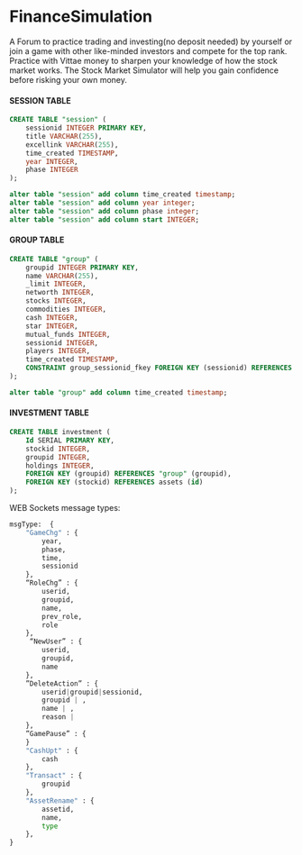 # FinanceSimulation
A Forum to practice trading and investing(no deposit needed) by yourself or join a game with other  like-minded investors and compete for the top rank. Practice with Vittae money to sharpen your knowledge of how the stock market  works. The Stock Market Simulator will help you gain confidence before risking your own money.

<h4>SESSION TABLE</h4>

```sql
CREATE TABLE "session" (
    sessionid INTEGER PRIMARY KEY,
    title VARCHAR(255),
    excellink VARCHAR(255),
    time_created TIMESTAMP,
    year INTEGER,
    phase INTEGER
);
```
```sql
alter table "session" add column time_created timestamp;
alter table "session" add column year integer;
alter table "session" add column phase integer;
alter table "session" add column start INTEGER;
```
<h4>GROUP TABLE</h4>

```sql
CREATE TABLE "group" (
    groupid INTEGER PRIMARY KEY,
    name VARCHAR(255),
    _limit INTEGER,
    networth INTEGER,
    stocks INTEGER,
    commodities INTEGER,
    cash INTEGER,
    star INTEGER,
    mutual_funds INTEGER,
    sessionid INTEGER,
    players INTEGER,
    time_created TIMESTAMP,
    CONSTRAINT group_sessionid_fkey FOREIGN KEY (sessionid) REFERENCES "session"(sessionid)
);
```
```sql
alter table "group" add column time_created timestamp;
```
<h4>INVESTMENT TABLE</h4>

```sql
CREATE TABLE investment (
    Id SERIAL PRIMARY KEY,
    stockid INTEGER,
    groupid INTEGER,
    holdings INTEGER,
    FOREIGN KEY (groupid) REFERENCES "group" (groupid),
    FOREIGN KEY (stockid) REFERENCES assets (id)
);
```
WEB Sockets message types:
```python
msgType:  {
    "GameChg" : {
        year,
        phase,
        time,
        sessionid
    },
    “RoleChg” : {
        userid,
        groupid,
        name,
        prev_role,
        role
    },
     “NewUser” : {
        userid,
        groupid,
        name
    },
    ”DeleteAction” : {
        userid|groupid|sessionid,
        groupid | ,
        name | ,
        reason |  
    },
    ”GamePause” : {
    }
    "CashUpt" : {
        cash
    },
    "Transact" : {
        groupid
    },
    "AssetRename" : {
        assetid,
        name,
        type
    },
}
```

